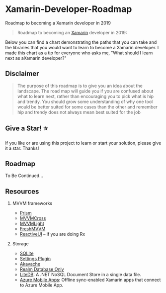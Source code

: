 # Xamarin-Developer-Roadmap
Roadmap to becoming a Xamarin developer in 2019

> Roadmap to becoming an [Xamarin](https://docs.microsoft.com/en-us/xamarin/) developer in 2019:

Below you can find a chart demonstrating the paths that you can take and the libraries that you would want to learn to become a Xamarin developer. I made this chart as a tip for everyone who asks me, "What should I learn next as aXamarin developer?"

## Disclaimer

> The purpose of this roadmap is to give you an idea about the landscape. The road map will guide you if you are confused about what to learn next, rather than encouraging you to pick what is hip and trendy. You should grow some understanding of why one tool would be better suited for some cases than the other and remember hip and trendy does not always mean best suited for the job

## Give a Star! :star:

If you like or are using this project to learn or start your solution, please give it a star. Thanks!

## Roadmap

To Be Continued...

## Resources

1. MVVM frameworks

   - [Prism](https://github.com/PrismLibrary/Prism)
   - [MVVMCross](https://www.mvvmcross.com/)
   - [MVVMLight](http://www.mvvmlight.net/)
   - [FreshMVVM](https://github.com/rid00z/FreshMvvm)
   - [ReactiveUI](https://reactiveui.net/) – if you are doing Rx
   
2. Storage

   - [SQLite](https://github.com/praeclarum/sqlite-net)
   - [Settings Plugin](https://github.com/jamesmontemagno/SettingsPlugin)
   - [Akavache](https://github.com/akavache/akavache)
   - [Realm Database Only](https://github.com/realm/realm-dotnet)
   - [LiteDB](https://github.com/mbdavid/LiteDB): A .NET NoSQL Document Store in a single data file.
   - [Azure Mobile Apps](https://github.com/Azure/azure-mobile-apps-net-client): Offline sync-enabled Xamarin apps that connect to Azure Mobile App.
    
    
    
    
    
    
    

